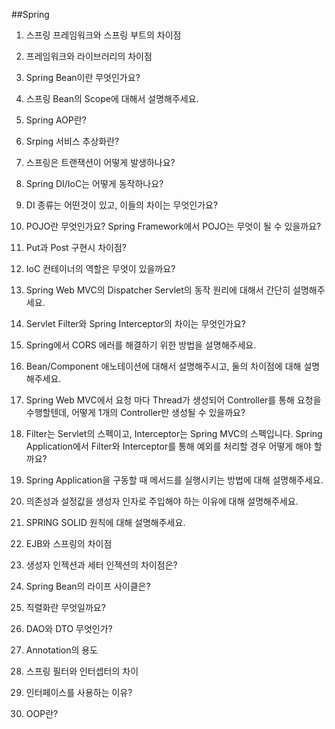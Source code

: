 ##Spring

1. 스프링 프레임워크와 스프링 부트의 차이점

2. 프레임워크와 라이브러리의 차이점

3. Spring Bean이란 무엇인가요?

4. 스프링 Bean의 Scope에 대해서 설명해주세요.

5. Spring AOP란?

6. Srping 서비스 추상화란?

7. 스프링은 트랜잭션이 어떻게 발생하나요?

8. Spring DI/IoC는 어떻게 동작하나요?

9. DI 종류는 어떤것이 있고, 이들의 차이는 무엇인가요?

10. POJO란 무엇인가요? Spring Framework에서 POJO는 무엇이 될 수 있을까요?

11. Put과 Post 구현시 차이점?

12. IoC 컨테이너의 역할은 무엇이 있을까요?

13. Spring Web MVC의 Dispatcher Servlet의 동작 원리에 대해서 간단히 설명해주세요.

14. Servlet Filter와 Spring Interceptor의 차이는 무엇인가요?

15. Spring에서 CORS 에러를 해결하기 위한 방법을 설명해주세요.

16. Bean/Component 애노테이션에 대해서 설명해주시고, 둘의 차이점에 대해 설명해주세요.

17. Spring Web MVC에서 요청 마다 Thread가 생성되어 Controller를 통해 요청을 수행할텐데, 어떻게 1개의 Controller만 생성될 수 있을까요?

18. Filter는 Servlet의 스펙이고, Interceptor는 Spring MVC의 스펙입니다. Spring Application에서 Filter와 Interceptor를 통해 예외를 처리할 경우 어떻게 해야 할까요?

19. Spring Application을 구동할 때 메서드를 실행시키는 방법에 대해 설명해주세요.

20. 의존성과 설정값을 생성자 인자로 주입해야 하는 이유에 대해 설명해주세요.

21. SPRING SOLID 원칙에 대해 설명해주세요.

22. EJB와 스프링의 차이점

23. 생성자 인젝션과 세터 인젝션의 차이점은?

24. Spring Bean의 라이프 사이클은?

25. 직렬화란 무엇일까요?

26. DAO와 DTO 무엇인가?

27. Annotation의 용도

28. 스프링 필터와 인터셉터의 차이

29. 인터페이스를 사용하는 이유?

30. OOP란?
